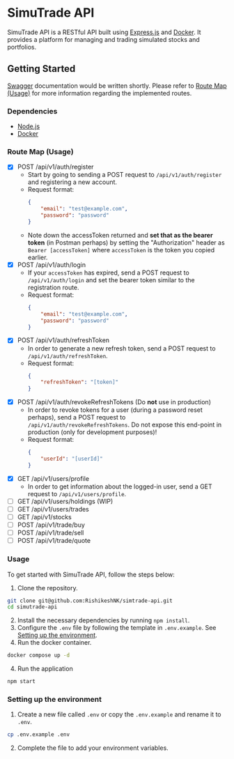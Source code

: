# SimuTrade API

SimuTrade API is a RESTful API built using [Express.js](https://expressjs.com/) and [Docker](https://www.docker.com/). It provides a platform for managing and trading simulated stocks and portfolios.

## Getting Started

[Swagger](https://swagger.io/) documentation would be written shortly. Please refer to [Route Map (Usage)](#usage) for more information regarding the implemented routes.

### Dependencies

- [Node.js](https://nodejs.org/en/download/package-manager/)
- [Docker](https://www.docker.com/)

### Route Map (Usage)
- [x] POST /api/v1/auth/register
    - Start by going to sending a POST request to `/api/v1/auth/register` and registering a new account.
    - Request format:
        ```json
        {
            "email": "test@example.com",
            "password": "password"
        }
        ```
    - Note down the accessToken returned and __set that as the bearer token__ (in Postman perhaps) by setting the "Authorization" header as `Bearer [accessToken]` where `accessToken` is the token you copied earlier.
- [x] POST /api/v1/auth/login
    - If your `accessToken` has expired, send a POST request to `/api/v1/auth/login` and set the bearer token similar to the registration route.
    - Request format:
        ```json
        {
            "email": "test@example.com",
            "password": "password"
        }
        ```
- [x] POST /api/v1/auth/refreshToken
    - In order to generate a new refresh token, send a POST request to `/api/v1/auth/refreshToken`.
    - Request format:
        ```json
        {
            "refreshToken": "[token]"
        }
        ```
- [x] POST /api/v1/auth/revokeRefreshTokens (Do __not__ use in production)
    - In order to revoke tokens for a user (during a password reset perhaps), send a POST request to `/api/v1/auth/revokeRefreshTokens`. Do not expose this end-point in production (only for development purposes)!
    - Request format:
        ```json
        {
            "userId": "[userId]"
        }
        ```
- [x] GET /api/v1/users/profile
    - In order to get information about the logged-in user, send a GET request to `/api/v1/users/profile`.
- [ ] GET /api/v1/users/holdings (WIP)
- [ ] GET /api/v1/users/trades
- [ ] GET /api/v1/stocks
- [ ] POST /api/v1/trade/buy
- [ ] POST /api/v1/trade/sell
- [ ] POST /api/v1/trade/quote

### Usage

To get started with SimuTrade API, follow the steps below:

1. Clone the repository.

```bash
git clone git@github.com:RishikeshNK/simtrade-api.git
cd simutrade-api
```

2. Install the necessary dependencies by running `npm install`.
3. Configure the `.env` file by following the template in `.env.example`. See [Setting up the environment](#setting-up-the-environment).
4. Run the docker container.
```bash
docker compose up -d
```
4. Run the application

```bash
npm start
```

### Setting up the environment

1. Create a new file called `.env` or copy the `.env.example` and rename it to `.env`.

```bash
cp .env.example .env
```

2. Complete the file to add your environment variables.